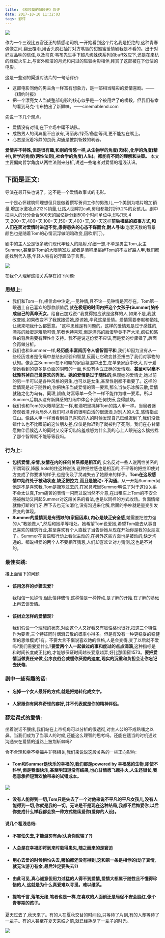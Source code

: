 ```yaml
---
title: 《和莎莫的500天》影评
date: 2017-10-10 11:32:03
tags: 影评
---
```


![](http://jietu-10024907.file.myqcloud.com/yqoqkkggbmykeoehzjhttkrxtgklodpq.jpg)


作为一个三观比五官还正的情感老司机,一开始看到这个片名我是拒绝的,这种青春偶像之间,翻云覆雨,用舌头疯狂抽打对方嘴唇的甜蜜蜜爱情剧我是不看的。出于对好友品味的信任,以及马克·韦布先生手下超凡蜘蛛侠系列的buff效应下,还是在来杭的绿皮火车上,与窗外皎洁的月光和闪过的斑驳树影相伴,拜赏了这部被在下低估的电影。

这是一些别的渠道对该片的一句话评价:

* 这部电影同他的男主角一样富有想象力，是一部相当精彩的爱情喜剧。——《纽约时报》
* 把一个漂亮女人当成整部电影的核心似乎是一个被用烂了的桥段，但我们有幸的看到马克·韦布拍出了新鲜味。——cinemablend.com


先说一下几个观点。

* 爱情没有对错,在下立场中庸不站队。
* 成熟男人的词典里不应该有,玛丽苏/绿茶/备胎等词,更不能挂在嘴上。
* 心态是沉着冷静的良药,沟通是披荆斩棘的利器。

**爱情并不特殊,但是很有趣,和别的情感一样,从生物学的角度(肉体),化学的角度(精神),哲学的角度(两性法则),社会学的角度(人生)。都能有不同的理解和决策。**
本文主要偏向哲学角度从两性法则来分析,讲述一些笔者对爱情的粗浅认识。

## 下面是正文:

导演在最开头也说了，这不是一个爱情故事式的电影。

一个是心怀建筑师理想但只是做着撰写贺词工作的男孩儿,一个美到为唱片增加销量,增加冰激凌点212%销量,让路人回眸打call,房租都能打折9.2%的女孩儿。剧中把两人的分分合合500天的回忆拆分到500个时间单位中,却以1天,4天,200+天,400+天,100+天,150+天,400+天,30+天这样**前后横跳的叙事方式,和人们在面对爱情时进退不觉,患得患失的心态不谋而合,耐人寻味**(恋爱天数的背景颜色也是随着Tom的心情沉浮做明暗改变,因吹斯汀)。

剧中的主人公是很多我们现代年轻人的隐射,仔细一想,不单是男主Tom,女主Summer,甚至是Tom的大眼睛室友,或者是酒吧里挑衅Tom的不友好路人甲,我们都能找到代入感,年轻人特有的浮躁溢于言表。

![](http://jietu-10024907.file.myqcloud.com/pmdhcaxzftehgcvjmailromrbjnenstm.jpg)


在我个人理解这段关系存在如下问题:
### 思想上:
* 我们和Tom一样,相信命中注定,一见钟情,且不论一见钟情是否存在。Tom第一眼遇上自己喜欢的那款颜值后,就**在极短的时间内把这个女孩子(Summer)脑补成自己的真命天女**。给自己加戏说:"我觉得她应该是这样的人,如果不是,我就改变她,如果改变不了我就接受她,原谅她,毕竟这是爱情。爱情需要奉献和牺牲,让我来吧我什么都愿意。"这种思维是有问题的。这样的爱情观是过于感性的,漂亮的脸蛋是难能可贵,笔者也特喜欢,但是漂亮的脸蛋毕竟不产大米,疯狂和感性的背后需要有理性作支持。我不是说这份爱不应该,而是爱的步骤错了,后面会再做分析。
* 我们也和Summer一样,**经历能丰富阅历令人睿智而平和**,我们却因为没有从一些经历或者是伤痛中总结出经验和智慧,反而让它改变甚至扭曲了我们对事物的认知。像女主Summer在不和睦的家庭氛围中出生,在单亲家庭中长大,对于爱情她看到的更多是负面的阴暗的一面,也没有树立正确的爱情观。**甚至可以毫不犹豫剪掉自己最喜欢的秀发。她的爱情是过于随性的**,纵观她的爱情史,她以前的另一半可以是各种风格的男生,也可以是女生,甚至性别都不重要了。这样的爱情观是过于随性的,你把快乐当成爱情的第一要素,那么当快乐冰解云散,爱情就随之化为乌有。同理,颜值,财富等单一条件一样不能作为唯一要素。所以Summer后期从没有新鲜感的打闹中体会不到任何快乐,变得腻烦。
* 我们也和Tom的大眼睛室友一样,和酒吧里挑衅Tom的路人甲一样。当局者迷旁观者清,作为局外人我们可以看的很明白活的很潇洒,对别人的人生,感情指点江山。像路人甲一样当看到自己喜欢的人的时候发现自己已经迟到了,我们没做错什么也不比眼前的这位朋友差,仅仅是你迟到了就被判了死刑。我们在心甘情愿做伴侣候选人的同时又咬牙切齿恼羞成怒为什么我的心上人眼光这么拙劣找了那个智障就不能等等我吗。

### 行为上:
* **包括爱情,亲情,友情在内的任何关系都是相互的**,实名反对一些人说两性关系的所谓驾驭,降服,hold的住这种说法,这种把控感也是相互的,不平等的把控即使对方变成了你要求的样子,也是伤及了灵魂失去了她原来的样子。**Tom在这段感情中始终处于被动状态,缺乏把控力,而且是被动+不沟通**。从一开始Summer问他是不是喜欢我,Tom是搪塞过去的,在家具城里Summer明说了对于这段关系不会太认真,Tom痛苦的表情一闪而过说当然不介意,在出租车上Tom的不安全感被触动又问起Summer对这段关系的看法,也是以同样的方式收场。负面情绪就像打断的门牙,吞下去也无法消化,没有沟通来化解,后面的争吵就是量变引发质变的体现。
* **Summer的爱情观是有残缺的(家庭因素),内心是缺乏安全感**,她需要把控力强的人"教她做人",然后和她平等相处。她希望Tom说爱她,希望Tom能去从事自己喜欢的建筑行业,甚至喜欢有个人直截了当告诉她从现在开始你是我的女朋友了。Summer在言语和行动上看似主动的,在另外这些方面也是被动的,缺乏沟通的。都说相爱的两个人不要相互猜忌,人们却喜欢让对方猜测,这也是不对的。

### 最佳实践:
接上面留下的问题

* #### 该用怎样的步骤去爱?
  我相信一见钟情,但此情非彼情,这种情是一种悸动,是了解的开始,在了解的基础上再去谈爱情。
* #### 该树立怎样的爱情观?
  我们假设一个理想的状态,对面这个人又好看又有钱性格也很好,把这三个特性作为要素,三个特征同时烟消云散的概率小得多。但是有没有一种更稳妥的稳健型的思维模式?有。不要大言不惭说喜欢她的性格,人是会变得,变了以后就不爱吗?我们需要爱什么?**要爱两个人一起做过的事和度过的点点滴滴**,这种指标是和时间长度成正比的,才能够保证时间越长爱意越弄,好比那国窖1573。**要把爱情当做责任来做,公序良俗会减缓你厌倦的速度,现实的沉重和负担会让你忘记去厌倦**。

### 剧中一些有趣的话:
* #### 忘掉一个女人最好的方式,就是把她转化成文字。
* #### 人家跟你有同样奇怪的癖好,并不代表就是你的精神伴侣。


### 薛定谔式的爱情:
坐着说话不腰疼,我们站在上帝视角可以分析的很透彻,对主人公的不成熟嗤之以鼻。当我们成为了当事人的时候,还能这么理智的思考吗。还能在适当的时机通过沟通来在爱情的道路上披荆斩棘吗?

合不合理和幸不幸福并非强相关,我们来说说这段关系的一些正向影响:

* #### Tom和Summer是快乐的幸福的,我们都是powered by 幸福感的生物,即使不科学,但是我很快乐,甚至明知道没有结果,也心甘情愿飞蛾扑火,人生还很长,我愿意承担短暂欢愉带来的试错成本。

![](http://jietu-10024907.file.myqcloud.com/wbzzyqcdgxfrjvnwfjmwfahcfcenhcbx.jpg)

* #### 没有人能得到一切,Tom只是失去了一个对他来说不平凡的平凡女孩儿,没有人能得到一切,你就是我的一切。无论是不是现在这种结局,我都不后悔爱你,以后你变成什么样我都会换一种方式继续爱你(爱你的人设)。

#### 说几个粗浅总结:

* #### 不害怕失去,才能游刃有余(认真你就输了?)
* #### 人总是在幸福即将到来时患得患失,随之而来的是窘迫
* #### 用心去爱的时候惧怕失去,哪怕都还没有得到,这和第一条是相悖的(动了真情,就无法游刃有余,最后注定要失去?)
* #### 由此可见,真心诚意但用力过猛的人得不到爱情,爱情大都属于随性且不懂得珍惜的人,这就是为什么真爱难以寻觅。难以维系。
* #### 提笔千言,落笔无绪,笔者也是一样,在喜欢的人面前还是局促不安会脸红,像个青春期的孩子。

夏天过去了,秋天来了。有的人在夏秋交替的时间段,只等待了片刻,有的人却等待了一辈子。有的人甚至在夏天来临之前,就已经耗尽了一辈子的时光。


![](http://jietu-10024907.file.myqcloud.com/yzdjqhknkfeaovjkqmnrijufoynvvprz.jpg)



